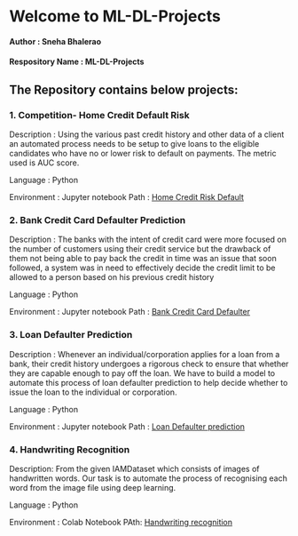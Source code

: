 # Welcome to ML-DL-Projects 

#### Author : Sneha Bhalerao
#### Respository Name : ML-DL-Projects

## The Repository contains below projects:  

### 1. Competition- Home Credit Default Risk

Description : Using the various past credit history and other data of a client an automated process needs to be setup to give loans to the eligible candidates who have no or lower risk to default on payments. The metric used is AUC score.

Language : Python

Environment : Jupyter notebook
Path : <a href="https://github.com/Sneha1-1/ML-DL-Projects/tree/main/HomeCreditDefault">Home Credit Risk Default </a>



### 2. Bank Credit Card Defaulter Prediction

Description : The banks with the intent of credit card were more focused on the number of customers using their credit service but the drawback of them not being able to pay back the credit in time was an issue that soon followed, a system was in need to effectively decide the credit limit to be allowed to a person based on his previous credit history

Language : Python

Environment : Jupyter notebook
Path : <a href="https://github.com/Sneha1-1/ML-DL-Projects/tree/main/Bank-Credit-Card" > Bank Credit Card Defaulter</a>


### 3. Loan Defaulter Prediction

Description : Whenever an individual/corporation applies for a loan from a bank, their credit history undergoes a rigorous check to ensure that whether they are capable enough to pay off the loan. We have to build a model to automate this process of loan defaulter prediction to help decide whether to issue the loan to the individual or corporation.

Language : Python

Environment : Jupyter notebook
Path : <a href="https://github.com/Sneha1-1/Projects/tree/main/Loan_Defaulter_Prediction" > Loan Defaulter prediction</a>


### 4. Handwriting Recognition

Description: From the given IAMDataset which consists of images of handwritten words. Our task is to automate the process of recognising each word from the image file using deep learning.

Language : Python

Environment : Colab Notebook
PAth: <a href="https://github.com/Sneha1-1/ML-DL-Projects/tree/main/Deep_Learning/Handwriting-Recognition" > Handwriting recognition </a>
